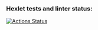 ### Hexlet tests and linter status:
[![Actions Status](https://github.com/shizomanya/data-analytics-project-92/actions/workflows/hexlet-check.yml/badge.svg)](https://github.com/shizomanya/data-analytics-project-92/actions)